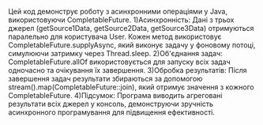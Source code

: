 Цей код демонструє роботу з асинхронними операціями у Java, використовуючи CompletableFuture.
1)Асинхронність: Дані з трьох джерел (getSource1Data, getSource2Data, getSource3Data) отримуються паралельно для користувача User. Кожен метод використовує 
CompletableFuture.supplyAsync, який виконує задачу у фоновому потоці, симулюючи затримку через Thread.sleep.
2)Об'єднання задач: CompletableFuture.allOf використовується для запуску всіх задач одночасно та очікування їх завершення.
3)Обробка результатів: Після завершення задач результати збираються за допомогою stream().map(CompletableFuture::join), який отримує значення з кожного CompletableFuture.
4)Підсумок: Програма виводить агреговані результати всіх джерел у консоль, демонструючи зручність асинхронного програмування для підвищення ефективності.
